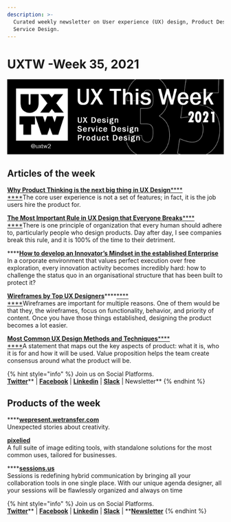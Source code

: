 ```yaml
---
description: >-
  Curated weekly newsletter on User experience (UX) design, Product Design and
  Service Design.
---
```


# UXTW -Week 35, 2021

![UXThisWeek - Issue #35 September 2021](../.gitbook/assets/uxtw-banner-2021-35.jpg)



## Articles of the week

****[**Why Product Thinking is the next big thing in UX Design**](https://medium.com/@jaf\_designer/why-product-thinking-is-the-next-big-thing-in-ux-design-ee7de959f3fe/?ref=uxthisweek)****[****\
****](https://airbnb.design/evolving-by-design/?ref=uxthisweek)The core user experience is not a set of features; in fact, it is the job users hire the product for.

****[**The Most Important Rule in UX Design that Everyone Breaks**](https://blog.prototypr.io/the-most-important-rule-in-ux-design-that-everyone-breaks-1c1cb188931)****[****\
****](https://uxplanet.org/10-simple-tips-to-improve-user-testing-6a86c84e2794/?ref=uxthisweek)There is one principle of organization that every human should adhere to, particularly people who design products. Day after day, I see companies break this rule, and it is 100% of the time to their detriment.

****[**How to develop an Innovator’s Mindset in the established Enterprise**](https://medium.com/@jaf\_designer/how-to-develop-an-innovators-mindset-in-the-established-enterprise-90ec685c7aa1)\
In a corporate environment that values perfect execution over free exploration, every innovation activity becomes incredibly hard: how to challenge the status quo in an organisational structure that has been built to protect it?

[**Wireframes by Top UX Designers**](https://medium.com/inspiration-supply/wireframes-by-top-ux-designers-d6922d34ddb8)****[****\
****](https://productcoalition.com/product-discovery-playbook-a579bbe3e572/?ref=uxthisweek)Wireframes are important for multiple reasons. One of them would be that they, the wireframes, focus on functionality, behavior, and priority of content. Once you have those things established, designing the product becomes a lot easier.

****[**Most Common UX Design Methods and Techniques**](https://uxplanet.org/most-common-ux-design-methods-and-techniques-c9a9fdc25a1e)****[****\
****](https://uxdesign.cc/how-bob-moog-brought-usability-heuristics-to-the-electronic-synthesizer-a6797a3a9192)A statement that maps out the key aspects of product: what it is, who it is for and how it will be used. Value proposition helps the team create consensus around what the product will be.

{% hint style="info" %}
Join us on Social Platforms. \
[**Twitter**](https://twitter.com/uxtw2)** | **[**Facebook**](https://www.facebook.com/webusabilityandux)** | **[**Linkedin**](https://www.linkedin.com/groups/1875717/)** | **[**Slack**](https://join.slack.com/t/uxthisweek/shared\_invite/zt-szpdweo1-d78hso8FppFcI68Xue\_9Yw)** | Newsletter**
{% endhint %}

## Products of the week

****[**wepresent.wetransfer.com**](https://wepresent.wetransfer.com)\
Unexpected stories about creativity.

[**pixelied**](https://pixelied.com)\
A full suite of image editing tools, with standalone solutions for the most common uses, tailored for businesses.

****[**sessions.us**](https://sessions.us/?ref=uxthisweek)\
Sessions is redefining hybrid communication by bringing all your collaboration tools in one single place. With our unique agenda designer, all your sessions will be flawlessly organized and always on time&#x20;

{% hint style="info" %}
Join us on Social Platforms.\
[**Twitter**](https://twitter.com/uxtw2)** | **[**Facebook**](https://www.facebook.com/webusabilityandux)** | **[**Linkedin**](https://www.linkedin.com/groups/1875717/)** | **[**Slack**](https://join.slack.com/t/uxthisweek/shared\_invite/zt-szpdweo1-d78hso8FppFcI68Xue\_9Yw)** | **[**Newsletter**](https://gmail.us17.list-manage.com/subscribe?u=1b23fd286b43ac36e4acba123\&id=0009036f95)
{% endhint %}
